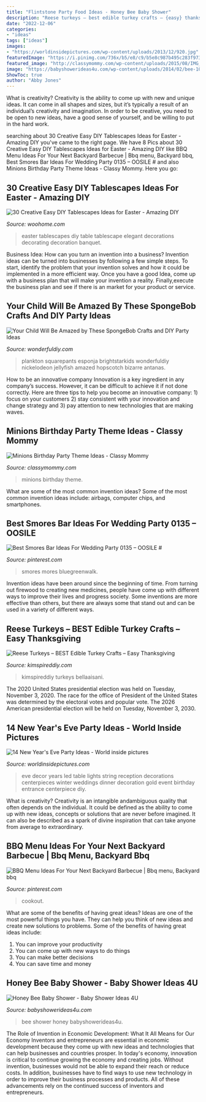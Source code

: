 ```yaml
---
title: "Flintstone Party Food Ideas - Honey Bee Baby Shower"
description: "Reese turkeys – best edible turkey crafts – {easy} thanksgiving"
date: "2022-12-06"
categories:
- "ideas"
tags: ["ideas"]
images:
- "https://worldinsidepictures.com/wp-content/uploads/2013/12/920.jpg"
featuredImage: "https://i.pinimg.com/736x/b5/e8/c9/b5e8c987b495c283f973b612c315a77b.jpg"
featured_image: "http://classymommy.com/wp-content/uploads/2015/08/IMG_0338.jpg"
image: "https://babyshowerideas4u.com/wp-content/uploads/2014/02/bee-10.jpg"
ShowToc: true
author: "Abby Jones"
---
```



What is creativity?
Creativity is the ability to come up with new and unique ideas. It can come in all shapes and sizes, but it’s typically a result of an individual’s creativity and imagination. In order to be creative, you need to be open to new ideas, have a good sense of yourself, and be willing to put in the hard work.

	

		
searching about 30 Creative Easy DIY Tablescapes Ideas for Easter - Amazing DIY you've came to the right page. We have 8 Pics about 30 Creative Easy DIY Tablescapes Ideas for Easter - Amazing DIY like BBQ Menu Ideas For Your Next Backyard Barbecue | Bbq menu, Backyard bbq, Best Smores Bar Ideas For Wedding Party 0135 – OOSILE # and also Minions Birthday Party Theme Ideas - Classy Mommy. Here you go:
		
    
## 30 Creative Easy DIY Tablescapes Ideas For Easter - Amazing DIY

<img loading=lazy src="http://www.woohome.com/wp-content/uploads/2014/04/diy-easter-Tablescapes-29.jpg" onerror="this.onerror=null;this.src='https://tse1.mm.bing.net/th?id=OIP.AsJUDdlIds12Y_V6ajYffQHaJ3&amp;pid=15.1';" alt="30 Creative Easy DIY Tablescapes Ideas for Easter - Amazing DIY">

_Source: woohome.com_

>easter tablescapes diy table tablescape elegant decorations decorating decoration banquet. 

	

Business Idea: How can you turn an invention into a business?
Invention ideas can be turned into businesses by following a few simple steps. To start, identify the problem that your invention solves and how it could be implemented in a more efficient way. Once you have a good Idea, come up with a business plan that will make your invention a reality. Finally,execute the business plan and see if there is an market for your product or service.

    
## Your Child Will Be Amazed By These SpongeBob Crafts And DIY Party Ideas

<img loading=lazy src="https://cdn.wonderfuldiy.com/wp-content/uploads/2016/02/plankton-toilet-paper-craft.jpg" onerror="this.onerror=null;this.src='https://tse4.mm.bing.net/th?id=OIP.kw4eNeNsy9Y1fwwvl7KSVQHaJ4&amp;pid=15.1';" alt="Your Child Will Be Amazed by These SpongeBob Crafts and DIY Party Ideas">

_Source: wonderfuldiy.com_

>plankton squarepants esponja brightstarkids wonderfuldiy nickelodeon jellyfish amazed hopscotch bizarre antanas. 

	

How to be an innovative company
Innovation is a key ingredient in any company’s success. However, it can be difficult to achieve it if not done correctly. Here are three tips to help you become an innovative company: 1) focus on your customers 2) stay consistent with your innovation and change strategy and 3) pay attention to new technologies that are making waves.

    
## Minions Birthday Party Theme Ideas - Classy Mommy

<img loading=lazy src="http://classymommy.com/wp-content/uploads/2015/08/IMG_0338.jpg" onerror="this.onerror=null;this.src='https://tse4.mm.bing.net/th?id=OIP.h1rVCe32MWrHIlG6QhjfZgHaFj&amp;pid=15.1';" alt="Minions Birthday Party Theme Ideas - Classy Mommy">

_Source: classymommy.com_

>minions birthday theme. 

	

What are some of the most common invention ideas?
Some of the most common invention ideas include: airbags, computer chips, and smartphones.

    
## Best Smores Bar Ideas For Wedding Party 0135 – OOSILE #

<img loading=lazy src="https://i.pinimg.com/736x/b5/e8/c9/b5e8c987b495c283f973b612c315a77b.jpg" onerror="this.onerror=null;this.src='https://tse1.mm.bing.net/th?id=OIP.0qnvFI55loEzLIknXj446QHaLH&amp;pid=15.1';" alt="Best Smores Bar Ideas For Wedding Party 0135 – OOSILE #">

_Source: pinterest.com_

>smores mores bluegreenwalk. 

	

Invention ideas have been around since the beginning of time. From turning out firewood to creating new medicines, people have come up with different ways to improve their lives and progress society. Some inventions are more effective than others, but there are always some that stand out and can be used in a variety of different ways.

    
## Reese Turkeys – BEST Edible Turkey Crafts – Easy Thanksgiving

<img loading=lazy src="https://kimspireddiy.com/wp-content/uploads/2020/10/edible-turkey-craft-1-1.jpg" onerror="this.onerror=null;this.src='https://tse4.mm.bing.net/th?id=OIP.qw-mTCij2kRUuAFjzde_iwHaMx&amp;pid=15.1';" alt="Reese Turkeys – BEST Edible Turkey Crafts – Easy Thanksgiving">

_Source: kimspireddiy.com_

>kimspireddiy turkeys bellaaisani. 

	

The 2020 United States presidential election was held on Tuesday, November 3, 2020. The race for the office of President of the United States was determined by the electoral votes and popular vote. The 2026 American presidential election will be held on Tuesday, November 3, 2030.

    
## 14 New Year&#039;s Eve Party Ideas - World Inside Pictures

<img loading=lazy src="https://worldinsidepictures.com/wp-content/uploads/2013/12/920.jpg" onerror="this.onerror=null;this.src='https://tse1.mm.bing.net/th?id=OIP.jij6bp6P0zUViOE9D5ZkYQAAAA&amp;pid=15.1';" alt="14 New Year&#039;s Eve Party Ideas - World inside pictures">

_Source: worldinsidepictures.com_

>eve decor years led table lights string reception decorations centerpieces winter weddings dinner decoration gold event birthday entrance centerpiece diy. 

	

What is creativity?
Creativity is an intangible andambiguous quality that often depends on the individual. It could be defined as the ability to come up with new ideas, concepts or solutions that are never before imagined. It can also be described as a spark of divine inspiration that can take anyone from average to extraordinary.

    
## BBQ Menu Ideas For Your Next Backyard Barbecue | Bbq Menu, Backyard Bbq

<img loading=lazy src="https://i.pinimg.com/736x/10/75/7d/10757d895be5ef9899d55031ecbdde1a.jpg" onerror="this.onerror=null;this.src='https://tse1.mm.bing.net/th?id=OIP.JGkZNJXSpkYmb4BEPT0eCQHaO0&amp;pid=15.1';" alt="BBQ Menu Ideas For Your Next Backyard Barbecue | Bbq menu, Backyard bbq">

_Source: pinterest.com_

>cookout. 

	

What are some of the benefits of having great ideas?
Ideas are one of the most powerful things you have. They can help you think of new ideas and create new solutions to problems. Some of the benefits of having great ideas include: 
1. You can improve your productivity
2. You can come up with new ways to do things
3. You can make better decisions
4. You can save time and money

    
## Honey Bee Baby Shower - Baby Shower Ideas 4U

<img loading=lazy src="https://babyshowerideas4u.com/wp-content/uploads/2014/02/bee-10.jpg" onerror="this.onerror=null;this.src='https://tse3.mm.bing.net/th?id=OIP.TMPQnCGzcFiZqD8_Xo5_SQHaLH&amp;pid=15.1';" alt="Honey Bee Baby Shower - Baby Shower Ideas 4U">

_Source: babyshowerideas4u.com_

>bee shower honey babyshowerideas4u. 

	

The Role of Invention in Economic Development: What It All Means for Our Economy
Inventors and entrepreneurs are essential in economic development because they come up with new ideas and technologies that can help businesses and countries prosper. In today's economy, innovation is critical to continue growing the economy and creating jobs. Without invention, businesses would not be able to expand their reach or reduce costs. In addition, businesses have to find ways to use new technology in order to improve their business processes and products. All of these advancements rely on the continued success of inventors and entrepreneurs.

